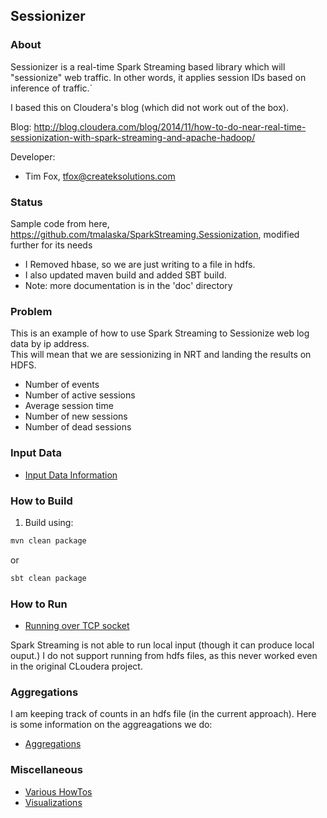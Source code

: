 Sessionizer
------------------------------

### About

Sessionizer is a real-time Spark Streaming based library which will "sessionize"
web traffic. In other words, it applies session IDs based on inference of 
traffic.`

I based this on Cloudera's blog (which did not work out of the box).

Blog: http://blog.cloudera.com/blog/2014/11/how-to-do-near-real-time-sessionization-with-spark-streaming-and-apache-hadoop/

Developer:

  * Tim Fox, tfox@createksolutions.com

### Status

Sample code from here, https://github.com/tmalaska/SparkStreaming.Sessionization, modified further
for its needs

- I Removed hbase, so we are just writing to a file in hdfs.
- I also updated maven build and added SBT build.
- Note: more documentation is in the 'doc' directory


### Problem
This is an example of how to use Spark Streaming to Sessionize web log data by ip address.  
This will mean that we are sessionizing in NRT and landing the results on HDFS.


- Number of events
- Number of active sessions
- Average session time
- Number of new sessions
- Number of dead sessions

### Input Data
  * [Input Data Information](doc/FileFormat.md)

### How to Build 

1. Build using:

```bash
mvn clean package
```

or

```bash
sbt clean package
```


### How to Run

  * [Running over TCP socket](doc/RunSocket.md)

Spark Streaming is not able to run local input (though it can produce local ouput.)
I do not support running from hdfs files, as this never worked even in the original
CLoudera project.

### Aggregations

I am keeping track of counts in an hdfs file (in the current approach). Here is 
some information on the aggreagations we do:

  * [Aggregations](doc/Aggregations.md)

### Miscellaneous

  * [Various HowTos](doc/HOW_TO.md)
  * [Visualizations](doc/Visualizations.md)
  
